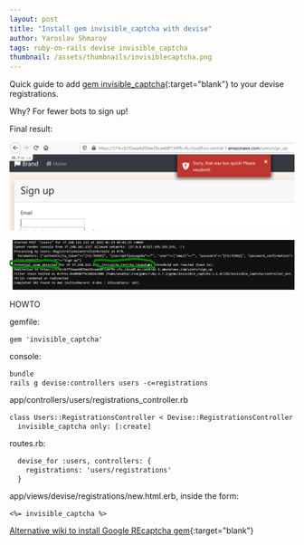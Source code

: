 ```yaml
---
layout: post
title: "Install gem invisible_captcha with devise"
author: Yaroslav Shmarov
tags: ruby-on-rails devise invisible_captcha
thumbnail: /assets/thumbnails/invisiblecaptcha.png
---
```


Quick guide to add [gem invisible_captcha](https://github.com/markets/invisible_captcha){:target="blank"} to your devise registrations.

Why? For fewer bots to sign up!

Final result:

![captcha1](/assets/gem-invisible-captcha/captcha1.png)

![captcha2](/assets/gem-invisible-captcha/captcha2.png)

HOWTO

gemfile:
```
gem 'invisible_captcha'
```
console:
```
bundle
rails g devise:controllers users -c=registrations
```
app/controllers/users/registrations_controller.rb
```
class Users::RegistrationsController < Devise::RegistrationsController
  invisible_captcha only: [:create]
```
routes.rb:
```
  devise_for :users, controllers: {
    registrations: 'users/registrations'
  }
```
app/views/devise/registrations/new.html.erb, inside the form:
```
<%= invisible_captcha %>
```

[Alternative wiki to install Google REcaptcha gem](https://github.com/heartcombo/devise/wiki/How-To:-Use-Recaptcha-with-Devise){:target="blank"}
